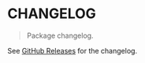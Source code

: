 # CHANGELOG

> Package changelog.

See [GitHub Releases](https://github.com/stdlib-js/number-uint16/releases) for the changelog.